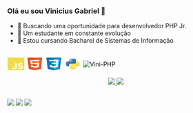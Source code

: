 ### Olá eu sou Vinicius Gabriel  👋


- 🔭 Buscando uma oportunidade para desenvolvedor PHP Jr.
- 🌱 Um estudante em constante evolução
- 📙 Estou cursando Bacharel de Sistemas de Informação
  
<div style="display: inline_block"><br>
  <img align="center" alt="Vini-Js" height="30" width="40" src="https://raw.githubusercontent.com/devicons/devicon/master/icons/javascript/javascript-plain.svg">
  <img align="center" alt="Vini-HTML" height="30" width="40" src="https://raw.githubusercontent.com/devicons/devicon/master/icons/html5/html5-original.svg">
  <img align="center" alt="Vini-CSS" height="30" width="40" src="https://raw.githubusercontent.com/devicons/devicon/master/icons/css3/css3-original.svg">
  <img align="center" alt="Vini-Python" height="30" width="40" src="https://raw.githubusercontent.com/devicons/devicon/master/icons/python/python-original.svg">
  <img align="center" alt="Vini-PHP" height="30" width="40" src=https://img.shields.io/badge/PHP-777BB4?style=for-the-badge&logo=php&logoColor=white>
</div>

<br>

<div align="center">
  <a href="https://github.com/vini09">
    <img height="150em" src="https://github-readme-stats.vercel.app/api?username=vini09&count_private=true&include_all_commits=true&show_icons=true&theme=dracula&hide_border=false&show_owner=true"/>
    <img height="150em" src="https://github-readme-stats.vercel.app/api/top-langs/?username=vini09&theme=dracula&hide_border=false&&layout=compact"/>
  </a>
</div>

  ##
 
<div> 
  <a href = "mailto:vinicius78gabriel@gmail.com"><img src="https://img.shields.io/badge/-Gmail-%23333?style=for-the-badge&logo=gmail&logoColor=white" target="_blank"></a>
   <a href="https://instagram.com/vinicius_silva09" target="_blank"><img src="https://img.shields.io/badge/-Instagram-%23E4405F?style=for-the-badge&logo=instagram&logoColor=white" target="_blank"></a>
  <a href="https://www.linkedin.com/in/vinicius-gabriel-de-lima-da-silva-664009158?lipi=urn%3Ali%3Apage%3Ad_flagship3_profile_view_base_contact_details%3BSrQ5f0tbQFOrmCWPeVOS6A%3D%3D/" tahttps://www.linkedin.com/in/vinicius-gabriel-de-lima-da-silva-664009158?lipi=urn%3Ali%3Apage%3Ad_flagship3_profile_view_base_contact_details%3BcMSXXMaQRd%2B6ZVP4%2Fc6sEQ%3D%3Drget="_blank"><img src="https://img.shields.io/badge/-LinkedIn-%230077B5?style=for-the-badge&logo=linkedin&logoColor=white" target="_blank"></a> 
</div>

